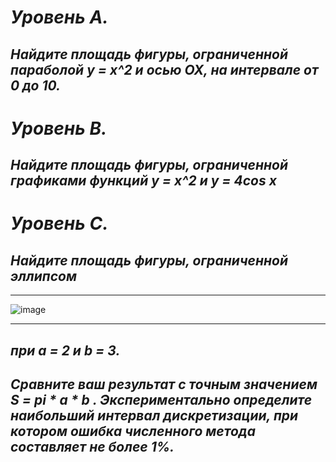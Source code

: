 # _Уровень A._
## _Найдите площадь фигуры, ограниченной параболой y = x^2 и осью OX, на интервале от 0 до 10._
# _Уровень B._
## _Найдите площадь фигуры, ограниченной графиками функций y = x^2 и y = 4cos x_
# _Уровень C._
## _Найдите площадь фигуры, ограниченной эллипсом_
___
![image](https://user-images.githubusercontent.com/115383388/224488253-eb2bf748-7aff-4b9d-8eaa-0f10ff61c29b.png)

___
## _при a = 2 и b = 3._
## _Сравните ваш результат с точным значением  S = pi * a * b . Экспериментально определите наибольший интервал дискретизации, при котором ошибка численного метода составляет не более 1%._
